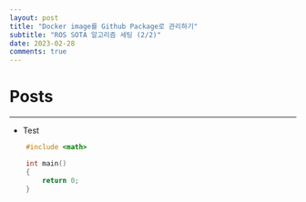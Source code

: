 ```yaml
---
layout: post
title: "Docker image를 Github Package로 관리하기"
subtitle: "ROS SOTA 알고리즘 세팅 (2/2)"
date: 2023-02-28
comments: true
---
```


# Posts

---

+ Test
```c++
	#include <math>

	int main()
	{
		return 0;
	}
```